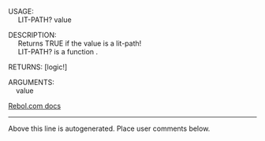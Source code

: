 USAGE:  
&nbsp;&nbsp;&nbsp;&nbsp;&nbsp;LIT-PATH?&nbsp;value&nbsp;  
  
DESCRIPTION:  
&nbsp;&nbsp;&nbsp;&nbsp;&nbsp;Returns&nbsp;TRUE&nbsp;if&nbsp;the&nbsp;value&nbsp;is&nbsp;a&nbsp;lit-path!  
&nbsp;&nbsp;&nbsp;&nbsp;&nbsp;LIT-PATH?&nbsp;is&nbsp;a&nbsp;function&nbsp;.  
  
RETURNS:&nbsp;[logic!]  
  
ARGUMENTS:  
&nbsp;&nbsp;&nbsp;&nbsp;value  

[Rebol.com docs](http://www.rebol.com/r3/docs/functions/lit-path-q.html)
___
Above this line is autogenerated. Place user comments below.